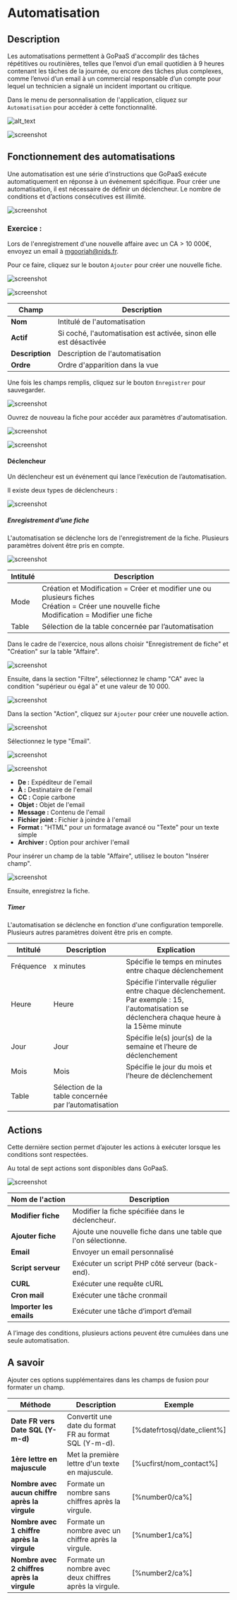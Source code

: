 # Automatisation

## Description

Les automatisations permettent à GoPaaS d'accomplir des tâches répétitives ou routinières, telles que l’envoi d’un email quotidien à 9 heures contenant les tâches de la journée, ou encore des tâches plus complexes, comme l’envoi d’un email à un commercial responsable d’un compte pour lequel un technicien a signalé un incident important ou critique.

Dans le menu de personnalisation de l'application, cliquez sur `Automatisation` pour accéder à cette fonctionnalité.

![alt_text](images/image0.png)

![screenshot](images/image1.png)

## Fonctionnement des automatisations

Une automatisation est une série d’instructions que GoPaaS exécute automatiquement en réponse à un événement spécifique. Pour créer une automatisation, il est nécessaire de définir un déclencheur. Le nombre de conditions et d’actions consécutives est illimité.

![screenshot](images/image2.png)

### **Exercice :**

Lors de l'enregistrement d'une nouvelle affaire avec un CA > 10 000€, envoyez un email à mgooriah@nids.fr.

Pour ce faire, cliquez sur le bouton `Ajouter` pour créer une nouvelle fiche.

![screenshot](images/image3.png)

![screenshot](images/image4.png)

| Champ                 | Description                                                           |
| --------------------- | --------------------------------------------------------------------- |
| **Nom**         | Intitulé de l'automatisation                                         |
| **Actif**       | Si coché, l'automatisation est activée, sinon elle est désactivée |
| **Description** | Description de l'automatisation                                       |
| **Ordre**       | Ordre d'apparition dans la vue                                        |

Une fois les champs remplis, cliquez sur le bouton `Enregistrer` pour sauvegarder.

![screenshot](images/image5.png)

Ouvrez de nouveau la fiche pour accéder aux paramètres d'automatisation.

![screenshot](images/image6.png)

![screenshot](images/image7.png)

#### Déclencheur

Un déclencheur est un événement qui lance l’exécution de l’automatisation.

Il existe deux types de déclencheurs :

![screenshot](images/image8.png)

##### Enregistrement d’une fiche

L'automatisation se déclenche lors de l'enregistrement de la fiche. Plusieurs paramètres doivent être pris en compte.

![screenshot](images/image9.png)

| Intitulé | Description                                                                                                                                              |
| --------- | -------------------------------------------------------------------------------------------------------------------------------------------------------- |
| Mode      | Création et Modification = Créer et modifier une ou plusieurs fiches<br />Création = Créer une nouvelle fiche<br />Modification = Modifier une fiche |
| Table     | Sélection de la table concernée par l’automatisation                                                                                                  |

Dans le cadre de l'exercice, nous allons choisir "Enregistrement de fiche" et "Création" sur la table "Affaire".

![screenshot](images/image10.png)

Ensuite, dans la section "Filtre", sélectionnez le champ "CA" avec la condition "supérieur ou égal à" et une valeur de 10 000.

![screenshot](images/image11.png)

Dans la section "Action", cliquez sur `Ajouter` pour créer une nouvelle action.

![screenshot](images/image12.png)

Sélectionnez le type "Email".

![screenshot](images/image13.png)

![screenshot](images/image14.png)

- **De :** Expéditeur de l'email
- **À :** Destinataire de l'email
- **CC :** Copie carbone
- **Objet :** Objet de l'email
- **Message :** Contenu de l'email
- **Fichier joint :** Fichier à joindre à l'email
- **Format :** "HTML" pour un formatage avancé ou "Texte" pour un texte simple
- **Archiver :** Option pour archiver l'email

Pour insérer un champ de la table "Affaire", utilisez le bouton "Insérer champ".

![screenshot](images/image15.png)

Ensuite, enregistrez la fiche.

##### Timer

L'automatisation se déclenche en fonction d'une configuration temporelle. Plusieurs autres paramètres doivent être pris en compte.

| Intitulé  | Description                                             | Explication                                                                                                                                       |
| ---------- | ------------------------------------------------------- | ------------------------------------------------------------------------------------------------------------------------------------------------- |
| Fréquence | x minutes                                               | Spécifie le temps en minutes entre chaque déclenchement                                                                                         |
| Heure      | Heure                                                   | Spécifie l'intervalle régulier entre chaque déclenchement. Par exemple : 15, l'automatisation se déclenchera chaque heure à la 15ème minute |
| Jour       | Jour                                                    | Spécifie le(s) jour(s) de la semaine et l’heure de déclenchement                                                                               |
| Mois       | Mois                                                    | Spécifie le jour du mois et l’heure de déclenchement                                                                                           |
| Table      | Sélection de la table concernée par l’automatisation |                                                                                                                                                   |

## Actions

Cette dernière section permet d’ajouter les actions à exécuter lorsque les conditions sont respectées.

Au total de sept actions sont disponibles dans GoPaaS.

![screenshot](images/image16.png)

| Nom de l'action          | Description                                                     |
| ------------------------ | --------------------------------------------------------------- |
| **Modifier fiche**      | Modifier la fiche spécifiée dans le déclencheur.             |
| **Ajouter fiche**       | Ajoute une nouvelle fiche dans une table que l'on sélectionne. |
| **Email**               | Envoyer un email personnalisé                                  |
| **Script serveur**      | Exécuter un script PHP côté serveur (back-end).              |
| **CURL**                | Exécuter une requête cURL                                     |
| **Cron mail**           | Exécuter une tâche cronmail                                   |
| **Importer les emails** | Exécuter une tâche d’import d’email                         |

A l’image des conditions, plusieurs actions peuvent être cumulées dans une seule automatisation.

## A savoir

Ajouter ces options supplémentaires dans les champs de fusion pour formater un champ.

| Méthode                                       | Description                                                         | Exemple                         |
|-----------------------------------------------|---------------------------------------------------------------------|---------------------------------|
| **Date FR vers Date SQL (Y-m-d)**              | Convertit une date du format FR au format SQL (Y-m-d).                | [%datefrtosql/date_client%]     |
| **1ère lettre en majuscule**                   | Met la première lettre d'un texte en majuscule.                      | [%ucfirst/nom_contact%]         |
| **Nombre avec aucun chiffre après la virgule** | Formate un nombre sans chiffres après la virgule.                     | [%number0/ca%]                  |
| **Nombre avec 1 chiffre après la virgule**     | Formate un nombre avec un chiffre après la virgule.                  | [%number1/ca%]                  |
| **Nombre avec 2 chiffres après la virgule**    | Formate un nombre avec deux chiffres après la virgule.               | [%number2/ca%]                  |